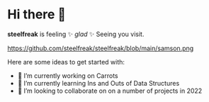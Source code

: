 # Hi there 👋


**steelfreak** is feeling ✨ _glad_ ✨ Seeing you visit.

https://github.com/steelfreak/steelfreak/blob/main/samson.png

Here are some ideas to get started with:

- 🔭 I’m currently working on Carrots
- 🌱 I’m currently learning Ins and Outs of Data Structures
- 👯 I’m looking to collaborate on on a number of projects in 2022


